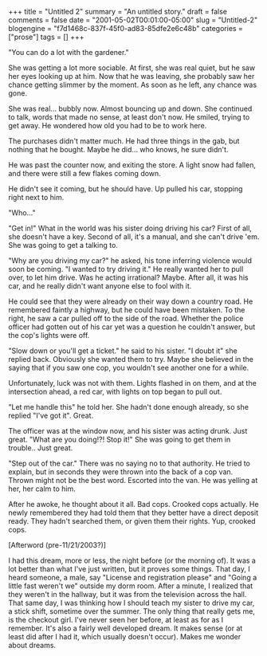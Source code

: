 +++
title = "Untitled 2"
summary = "An untitled story."
draft = false
comments = false
date = "2001-05-02T00:01:00-05:00"
slug = "Untitled-2"
blogengine = "f7d1468c-837f-45f0-ad83-85dfe2e6c48b"
categories = ["prose"]
tags = []
+++

<p>
&quot;You can do a lot with the gardener.&quot;
</p>
<!--more-->
<p>
She was getting a lot more sociable. At first, she was real quiet, but he saw her eyes looking up at him. Now that he was leaving, she probably saw her chance getting slimmer by the moment. As soon as he left, any chance was gone.
</p>
<p>
She was real... bubbly now. Almost bouncing up and down. She continued to talk, words that made no sense, at least don&#39;t now. He smiled, trying to get away. He wondered how old you had to be to work here.
</p>
<p>
The purchases didn&#39;t matter much. He had three things in the gab, but nothing that he bought. Maybe he did... who knows, he sure didn&#39;t.
</p>
<p>
He was past the counter now, and exiting the store. A light snow had fallen, and there were still a few flakes coming down.
</p>
<p>
He didn&#39;t see it coming, but he should have. Up pulled his car, stopping right next to him.
</p>
<p>
&quot;Who...&quot;
</p>
<p>
&quot;Get in!&quot; What in the world was his sister doing driving his car? First of all, she doesn&#39;t have a key. Second of all, it&#39;s a manual, and she can&#39;t drive &#39;em. She was going to get a talking to.
</p>
<p>
&quot;Why are you driving my car?&quot; he asked, his tone inferring violence would soon be coming. &quot;I wanted to try driving it.&quot; He really wanted her to pull over, to let him drive. Was he acting irrational? Maybe. After all, it was his car, and he really didn&#39;t want anyone else to fool with it.
</p>
<p>
He could see that they were already on their way down a country road. He remembered faintly a highway, but he could have been mistaken. To the right, he saw a car pulled off to the side of the road. Whether the police officer had gotten out of his car yet was a question he couldn&#39;t answer, but the cop&#39;s lights were off.
</p>
<p>
&quot;Slow down or you&#39;ll get a ticket.&quot; he said to his sister. &quot;I doubt it&quot; she replied back. Obviously she wanted them to try. Maybe she believed in the saying that if you saw one cop, you wouldn&#39;t see another one for a while.
</p>
<p>
Unfortunately, luck was not with them. Lights flashed in on them, and at the intersection ahead, a red car, with lights on top began to pull out.
</p>
<p>
&quot;Let me handle this&quot; he told her. She hadn&#39;t done enough already, so she replied &quot;I&#39;ve got it&quot;. Great.
</p>
<p>
The officer was at the window now, and his sister was acting drunk. Just great. &quot;What are you doing!?! Stop it!&quot; She was going to get them in trouble.. Just great.
</p>
<p>
&quot;Step out of the car.&quot; There was no saying no to that authority. He tried to explain, but in seconds they were thrown into the back of a cop van. Thrown might not be the best word. Escorted into the van. He was yelling at her, her calm to him.
</p>
<p>
After he awoke, he thought about it all. Bad cops. Crooked cops actually. He newly remembered they had told them that they better have a direct deposit ready. They hadn&#39;t searched them, or given them their rights. Yup, crooked cops.
</p>
<p>
[Afterword (pre-11/21/2003?)]
</p>
<p>
I had this dream, more or less, the night before (or the morning of). It was a lot better than what I&#39;ve just written, but it proves some things. That day, I heard someone, a male, say &quot;License and registration please&quot; and &quot;Going a little fast weren&#39;t we&quot; outside my dorm room. After a minute, I realized that they weren&#39;t in the hallway, but it was from the television across the hall. That same day, I was thinking how I should teach my sister to drive my car, a stick shift, sometime over the summer. The only thing that really gets me, is the checkout girl. I&#39;ve never seen her before, at least as for as I remember. It&#39;s also a fairly well developed dream. It makes sense (or at least did after I had it, which usually doesn&#39;t occur). Makes me wonder about dreams.
</p>

